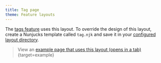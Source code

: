 ```yaml
---
title: Tag page
theme: Feature layouts
---
```


The [tags feature](/features/tags) uses this layout. To override the design of this layout, create a Nunjucks template called `tag.njk` and save it in your [configured layout directory](https://www.11ty.dev/docs/config/#directory-for-layouts-optional).

> View an [example page that uses this layout (opens in a tab)](/example/tags/content){target=example}
